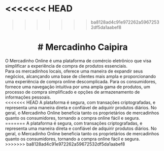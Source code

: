 <<<<<<< HEAD
=======

>>>>>>> ba8128ad4c91e972262a59672532df5da1aabef8
<h1 align="center"># Mercadinho Caipira</h1>
O Mercadinho Online é uma plataforma de comércio eletrônico que visa simplificar a experiência de compra de produtos essenciais. 
<br>
Para os mercadinhos locais, oferece uma maneira de expandir seus negócios, alcançando uma base de clientes mais ampla e proporcionando uma experiência de compra online descomplicada. Para os consumidores, fornece uma navegação intuitiva por uma ampla gama de produtos, um processo de compra simplificado e opções de armazenamento de informações pessoais. 
<br>
<<<<<<< HEAD
A plataforma é segura, com transações criptografadas, e representa uma maneira direta e confiável de adquirir produtos diários. No geral, o Mercadinho Online beneficia tanto os proprietários de mercadinhos quanto os consumidores, tornando a compra online fácil e segura.
=======
A plataforma é segura, com transações criptografadas, e representa uma maneira direta e confiável de adquirir produtos diários. No geral, o Mercadinho Online beneficia tanto os proprietários de mercadinhos quanto os consumidores, tornando a compra online fácil e segura.
>>>>>>> ba8128ad4c91e972262a59672532df5da1aabef8

